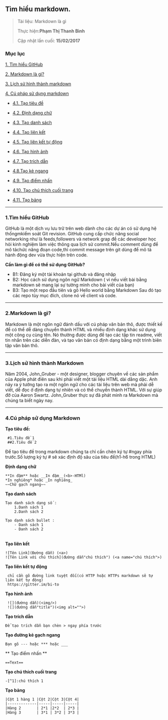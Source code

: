 
## Tìm hiểu markdown.

> Tài liệu: Markdown là gì
>
> Thực hiện:**Phạm Thị Thanh Bình**
>
> Cập nhật lần cuối: **15/02/2017**

### Mục lục 
[1. Tìm hiểu GitHub](#timhieugithub)

[2. Markdown là gì?](#markdownlagi)

[3. Lịch sử hình thành markdown](#lichsumarkdown)

[4. Cú pháp sử dụng markdown](#cuphapsudung)

- [4.1. Tạo tiêu đề](#taotieude)

- [4.2. Định dạng chữ ](#dinhdangchu)

- [4.3. Tạo danh sách](#taodanhsach)

- [4.4. Tạo liên kết](#taolienket)

- [4.5. Tạo liên kết tự động](#lienkettudong)

- [4.6. Tạo hình ảnh](#taohinhanh)

- [4.7. Tạo trích dẫn](#taotrichdan)

- [4.8.Tạo kẻ ngang](#taokengang)

- [4.9. Tạo điểm nhấn ](#taodiemnhan)

- [4.10. Tạo chú thích cuối trang](#taochuthich)

- [4.11. Tạo bảng  ](#taobang)

	
---

<a name="timhieugithub"></a>
### 1.Tìm hiểu GitHub
GitHub là một dịch vụ lưu trữ trên web dành cho các dự án có sử dụng hệ thốngmkiểm soát Git revision.
GitHub cung cấp chức năng social networking như là feeds,followers và network grap để các developer học
hỏi kinh nghiệm làm việc thông qua lịch sử commit.Nếu comment dùng để mô tảchức năng đoạn code,thì commit message
trên git dùng để mô tả hành động dev vừa thực hiện trên code.

**Cần làm gì để có thể sử dụng GitHub?**
- B1: Đăng ký một tài khoản tại github và đăng nhập
- B2: Học cách sử dụng ngôn ngữ Markdown
( vì nếu viết bài bằng markdown sẽ mang lại sự tường  mình cho bài viết của bạn)
- B3: Tạo một repo đầu tiên và gõ Hello world bằng Markdown
Sau đó tạo các repo tùy mục đích, clone nó về client và code.

---


<a name="markdownlagi"></a>
### 2.Markdown là gì?

Markdown là một ngôn ngữ đánh dấu với cú pháp văn bản thô, được thiết kế để có thể dễ dàng chuyển thành HTML và nhiều định 
dạng khác sử dụng một công cụ cùng tên. Nó thường được dùng để tạo các tập tin readme, viết tin nhắn trên các diễn đàn, và 
tạo văn bản có định dạng bằng một trình biên tập văn bản thô.


---


<a name="lichsumarkdown"></a>
### 3.Lịch sử hình thành Markdown 
Năm 2004, John_Gruber - một designer, blogger chuyên về các sản phẩm của Apple phát điên sau khi phải viết một tài liệu HTML dài dằng dặc. Anh nảy ra ý tưởng tạo ra một ngôn ngữ cho các tài liệu trên web mà phải dễ viết, dễ đọc ở định dạng tự nhiên và có thể chuyển thành HTML. Với sự giúp đỡ của Aaron Swartz. John_Gruber thực sự đã phát minh ra Markdown mà chúng ta biết ngày nay.


---


<a name="cuphapsudung"></a>
### 4.Cú pháp sử dụng Markdown

<a name="taotieude"></a>
**Tạo tiêu đề:**

	 #1.Tiêu đề 1
	 ##2.Tiêu đề 2
	
Để tạo tiêu đề trong markdown chúng ta chỉ cần chèn ký tự #ngay phía trước.Số lượng ký tự # sẽ xác định độ sâu của tiêu đề(h1-h6 trong HTML)

<a name="dinhdangchu"></a>
**Định dạng chữ**

	**In đậm** hoặc __In đậm__(<b>-HTMl)
	*In nghiêng* hoặc _In nghiêng_
	~~Chữ gạch ngang~~
	
<a name="taodanhsach"></a>
**Tạo danh sách**

	Tạo danh sách dạng số :
		1.Danh sách 1 
		2.Danh sách 2
	
	Tạo dạnh sách bullet :
		- Danh sách 1 
		- Danh sách 2
<a name="taolienket"></a>		
**Tạo liên kết**

	![Tên Link](Đường dẫn) (<a>)
	![Tên Link với chú thích](đường dẫn"chú thích") (<a name="chú thích">)

<a name="lienkettudong"></a>
**Tạo liên kết tự động** 

	 chỉ cần gõ đường link tuyệt đối(có HTTP hoặc HTTPs markdown sẽ tự liên kết tự động)
	 https://gitter.im/bi-to
	 
<a name="taohinhanh"></a> 
**Tạo hình ảnh**

	 ![](đường dẫn)(<img/>)
	 ![](đường dẫn"title")(<img alt="">)
	 
<a name="taotrichdan"></a>
**Tạo trích dẫn**

 	Để tạo trích dẫn bạn chèn > ngay phía trước
	
<a name="taokengang"></a>
**Tạo đường kẻ gạch ngang**

	Bạn gõ --- hoặc *** hoặc ___

<a name="taodiemnhan"></a>
** Tạo điểm nhấn ** 

	==Text==
	
<a name="taochuthich"></a>
**Tạo chú thích cuối trang**

	-[^1]:chú thích 1

<a name="taobang"></a>
**Tạo bảng**

	|Cột 1 hàng 1 |Cột 2|Cột 3|Cột 4|
	|-------------|-----|-----|-----|
	|Hàng 2       | 2*1 |2*2  | 2*3 |
	|Hàng 3       | 3*1 | 3*2 | 3*3 |
	

